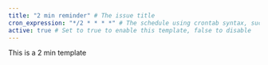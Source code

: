 ```yaml
---
title: "2 min reminder" # The issue title
cron_expression: "*/2 * * * *" # The schedule using crontab syntax, such as "*/30 * * * *", or a predefined value of @annually, @yearly, @monthly, @weekly, or @daily. Check https://crontab.guru/ for help.
active: true # Set to true to enable this template, false to disable
---
```


This is a 2 min template
